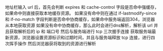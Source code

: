 地址栏输入 url 后，首先会判断 expires 和 cache-control 字段是否命中强缓存，如果命中则直接获取本地缓存资源。
如果没有命中则在通过 if-lastmodify-since 和 if-no-match 字段判断是否命中协商缓存，如果命中服务端返回304，浏览器从本地获取资源
如果没有命中协商缓存，那么此时会进行dns解析，解析该 url 并且获取解析后的 ip 和 端口号
然后与服务端进行 tcp 三次握手连接
获取服务端最新资源，浏览器设置资源标识和过期时间，并且与服务端释放 tcp 连接，进行四次挥手操作
然后浏览器获将取到的资源进行解析